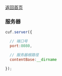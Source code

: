 [返回首页](https://github.com/yelloxing/cuf/blob/master/README.md)

### 服务器

```js
cuf.server({

  // 端口号
  port:8080,

  // 服务器根路径
  contentBase:__dirname

});
```